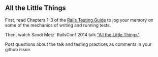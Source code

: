 ## All the Little Things

First, read Chapters 1-3 of the [Rails Testing Guide][rtg] to
jog your memory on some of the mechanics of writing and running
tests.

Then, watch Sandi Metz' RailsConf 2014 talk ["All the Little Things"][alt].

Post questions about the talk and testing practices as comments
in your github issue.

[alt]: https://www.youtube.com/watch?v=8bZh5LMaSmE
[rtg]: http://guides.rubyonrails.org/testing.html#rake-tasks-for-running-your-tests
